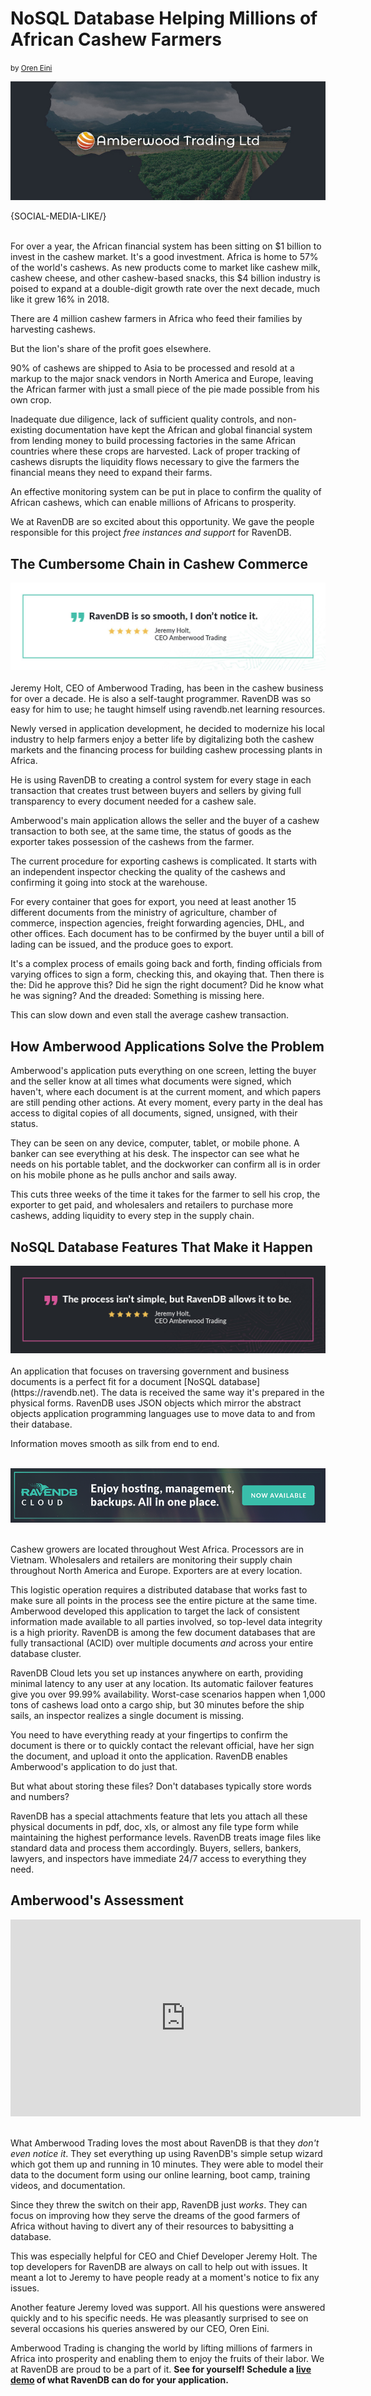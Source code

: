 # NoSQL Database Helping Millions of African Cashew Farmers
<small>by <a href="mailto:ayende@hibernatingrhinos.com">Oren Eini</a></small>

<div class="article-img figure text-center">
  <img src="images/ravendb-amberwood-help-millions-african-farmers.jpg" alt="NoSQL Database Helping Millions of African Cashew Farmers" class="img-responsive img-thumbnail">
</div>

{SOCIAL-MEDIA-LIKE/}

<br/>
For over a year, the African financial system has been sitting on $1 billion to invest in the cashew market. It's a good investment. Africa is home to 57% of the world's cashews. As new products come to market like cashew milk, cashew cheese, and other cashew-based snacks, this $4 billion industry is poised to expand at a double-digit growth rate over the next decade, much like it grew 16% in 2018.

There are 4 million cashew farmers in Africa who feed their families by harvesting cashews.

But the lion's share of the profit goes elsewhere.

90% of cashews are shipped to Asia to be processed and resold at a markup to the major snack vendors in North America and Europe, leaving the African farmer with just a small piece of the pie made possible from his own crop.

Inadequate due diligence, lack of sufficient quality controls, and non-existing documentation have kept the African and global financial system from lending money to build processing factories in the same African countries where these crops are harvested. Lack of proper tracking of cashews disrupts the liquidity flows necessary to give the farmers the financial means they need to expand their farms.

An effective monitoring system can be put in place to confirm the quality of African cashews, which can enable millions of Africans to prosperity.

We at RavenDB are so excited about this opportunity. We gave the people responsible for this project *free instances and support* for RavenDB.

## The Cumbersome Chain in Cashew Commerce
<div>
    <img src="images/amberwood-1.jpg" class="img-responsive m-0-auto" alt="RavenDB is so smooth, I don't notice it."/>
</div>
<br/>
Jeremy Holt, CEO of Amberwood Trading, has been in the cashew business for over a decade. He is also a self-taught programmer. RavenDB was so easy for him to use; he taught himself using ravendb.net learning resources.

Newly versed in application development, he decided to modernize his local industry to help farmers enjoy a better life by digitalizing both the cashew markets and the financing process for building cashew processing plants in Africa.

He is using RavenDB to creating a control system for every stage in each transaction that creates trust between buyers and sellers by giving full transparency to every document needed for a cashew sale.

Amberwood's main application allows the seller and the buyer of a cashew transaction to both see, at the same time, the status of goods as the exporter takes possession of the cashews from the farmer.

The current procedure for exporting cashews is complicated. It starts with an independent inspector checking the quality of the cashews and confirming it going into stock at the warehouse.

For every container that goes for export, you need at least another 15 different documents from the ministry of agriculture, chamber of commerce, inspection agencies, freight forwarding agencies, DHL, and other offices. Each document has to be confirmed by the buyer until a bill of lading can be issued, and the produce goes to export.

It's a complex process of emails going back and forth, finding officials from varying offices to sign a form, checking this, and okaying that. Then there is the: Did he approve this? Did he sign the right document? Did he know what he was signing? And the dreaded: Something is missing here.

This can slow down and even stall the average cashew transaction.

## How Amberwood Applications Solve the Problem

Amberwood's application puts everything on one screen, letting the buyer and the seller know at all times what documents were signed, which haven't, where each document is at the current moment, and which papers are still pending other actions. At every moment, every party in the deal has access to digital copies of all documents, signed, unsigned, with their status.

They can be seen on any device, computer, tablet, or mobile phone. A banker can see everything at his desk. The inspector can see what he needs on his portable tablet, and the dockworker can confirm all is in order on his mobile phone as he pulls anchor and sails away.

This cuts three weeks of the time it takes for the farmer to sell his crop, the exporter to get paid, and wholesalers and retailers to purchase more cashews, adding liquidity to every step in the supply chain.

## NoSQL Database Features That Make it Happen
<div>
    <img src="images/amberwood-2.jpg" class="img-responsive m-0-auto" alt="The process isn't simple, but RavenDB allows it to be."/>
</div>
<br/>
An application that focuses on traversing government and business documents is a perfect fit for a document [NoSQL database](https://ravendb.net). The data is received the same way it's prepared in the physical forms. RavenDB uses JSON objects which mirror the abstract objects application programming languages use to move data to and from their database.

Information moves smooth as silk from end to end.<br/>
<br/>
<div>
    <a href="https://cloud.ravendb.net"><img src="images/ravendb-cloud.png" class="img-responsive m-0-auto" alt="RavenDB Cloud"/></a>
</div>
<br/>

Cashew growers are located throughout West Africa. Processors are in Vietnam. Wholesalers and retailers are monitoring their supply chain throughout North America and Europe. Exporters are at every location.

This logistic operation requires a distributed database that works fast to make sure all points in the process see the entire picture at the same time. Amberwood developed this application to target the lack of consistent information made available to all parties involved, so top-level data integrity is a high priority. RavenDB is among the few document databases that are fully transactional (ACID) over multiple documents *and* across your entire database cluster.

RavenDB Cloud lets you set up instances anywhere on earth, providing minimal latency to any user at any location. Its automatic failover features give you over 99.99% availability. Worst-case scenarios happen when 1,000 tons of cashews load onto a cargo ship, but 30 minutes before the ship sails, an inspector realizes a single document is missing.

You need to have everything ready at your fingertips to confirm the document is there or to quickly contact the relevant official, have her sign the document, and upload it onto the application. RavenDB enables Amberwood's application to do just that.

But what about storing these files? Don't databases typically store words and numbers?

RavenDB has a special attachments feature that lets you attach all these physical documents in pdf, doc, xls, or almost any file type form while maintaining the highest performance levels. RavenDB treats image files like standard data and process them accordingly. Buyers, sellers, bankers, lawyers, and inspectors have immediate 24/7 access to everything they need.

## Amberwood's Assessment

<div class="text-center"><iframe width="560" height="315" src="https://www.youtube.com/embed/eGycOvRxHg8?start=127" frameborder="0" allow="accelerometer; autoplay; encrypted-media; gyroscope; picture-in-picture" allowfullscreen></iframe></div><br/>

What Amberwood Trading loves the most about RavenDB is that they *don't even notice it*. They set everything up using RavenDB's simple setup wizard which got them up and running in 10 minutes. They were able to model their data to the document form using our online learning, boot camp, training videos, and documentation.

Since they threw the switch on their app, RavenDB just *works*. They can focus on improving how they serve the dreams of the good farmers of Africa without having to divert any of their resources to babysitting a database.

This was especially helpful for CEO and Chief Developer Jeremy Holt. The top developers for RavenDB are always on call to help out with issues. It meant a lot to Jeremy to have people ready at a moment's notice to fix any issues.

Another feature Jeremy loved was support. All his questions were answered quickly and to his specific needs. He was pleasantly surprised to see on several occasions his queries answered by our CEO, Oren Eini.

Amberwood Trading is changing the world by lifting millions of farmers in Africa into prosperity and enabling them to enjoy the fruits of their labor. We at RavenDB are proud to be a part of it. **See for yourself! Schedule a [live demo](https://ravendb.net/live-demo) of what RavenDB can do for your application.**

